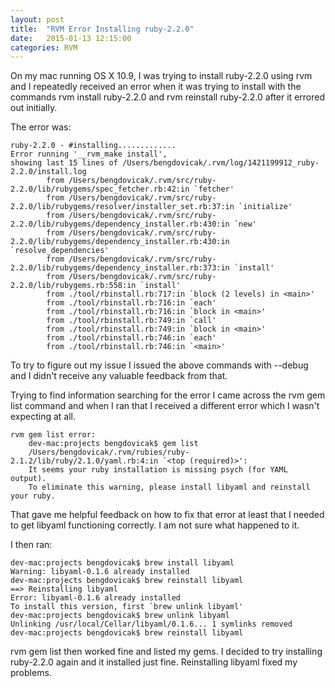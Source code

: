 ```yaml
---
layout: post
title:  "RVM Error Installing ruby-2.2.0"
date:   2015-01-13 12:15:00
categories: RVM
---
```


On my mac running OS X 10.9, I was trying to install ruby-2.2.0 using rvm and I repeatedly received an error when it was trying to install with the commands rvm install ruby-2.2.0 and rvm reinstall ruby-2.2.0 after it errored out initially. 

The error was:

``` shell
ruby-2.2.0 - #installing.............
Error running '__rvm_make install',
showing last 15 lines of /Users/bengdovicak/.rvm/log/1421199912_ruby-2.2.0/install.log
        from /Users/bengdovicak/.rvm/src/ruby-2.2.0/lib/rubygems/spec_fetcher.rb:42:in `fetcher'
        from /Users/bengdovicak/.rvm/src/ruby-2.2.0/lib/rubygems/resolver/installer_set.rb:37:in `initialize'
        from /Users/bengdovicak/.rvm/src/ruby-2.2.0/lib/rubygems/dependency_installer.rb:430:in `new'
        from /Users/bengdovicak/.rvm/src/ruby-2.2.0/lib/rubygems/dependency_installer.rb:430:in `resolve_dependencies'
        from /Users/bengdovicak/.rvm/src/ruby-2.2.0/lib/rubygems/dependency_installer.rb:373:in `install'
        from /Users/bengdovicak/.rvm/src/ruby-2.2.0/lib/rubygems.rb:558:in `install'
        from ./tool/rbinstall.rb:717:in `block (2 levels) in <main>'
        from ./tool/rbinstall.rb:716:in `each'
        from ./tool/rbinstall.rb:716:in `block in <main>'
        from ./tool/rbinstall.rb:749:in `call'
        from ./tool/rbinstall.rb:749:in `block in <main>'
        from ./tool/rbinstall.rb:746:in `each'
        from ./tool/rbinstall.rb:746:in `<main>'
```

To try to figure out my issue I issued the above commands with --debug and I didn't receive any valuable feedback from that.

Trying to find information searching for the error I came across the rvm gem list command and when I ran that I received a different error which I wasn't expecting at all.

``` shell
rvm gem list error:
    dev-mac:projects bengdovicak$ gem list
    /Users/bengdovicak/.rvm/rubies/ruby-2.1.2/lib/ruby/2.1.0/yaml.rb:4:in `<top (required)>':
    It seems your ruby installation is missing psych (for YAML output).
    To eliminate this warning, please install libyaml and reinstall your ruby.
```

That gave me helpful feedback on how to fix that error at least that I needed to get libyaml functioning correctly. I am not sure what happened to it. 

I then ran:

``` shell
dev-mac:projects bengdovicak$ brew install libyaml
Warning: libyaml-0.1.6 already installed
dev-mac:projects bengdovicak$ brew reinstall libyaml
==> Reinstalling libyaml
Error: libyaml-0.1.6 already installed
To install this version, first `brew unlink libyaml'
dev-mac:projects bengdovicak$ brew unlink libyaml
Unlinking /usr/local/Cellar/libyaml/0.1.6... 1 symlinks removed
dev-mac:projects bengdovicak$ brew reinstall libyaml  
```

rvm gem list then worked fine and listed my gems. I decided to try installing ruby-2.2.0 again and it installed just fine. Reinstalling libyaml fixed my problems.
